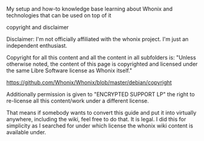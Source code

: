 My setup and how-to knowledge base learning about Whonix and technologies that can be used on top of it

copyright and disclaimer

Disclaimer: I'm not officially affiliated with the whonix project. I'm just an independent enthusiast.

Copyright for all this content and all the content in all subfolders is: "Unless otherwise noted, the content of this page is copyrighted and licensed under the same Libre Software license as Whonix itself."

https://github.com/Whonix/Whonix/blob/master/debian/copyright

Additionally permission is given to "ENCRYPTED SUPPORT LP" the right to re-license all this content/work under a different license.

That means if somebody wants to convert this guide and put it into virtually anywhere, including the wiki, feel free to do that. It is legal. I did this for simplicity as I searched for under which license the whonix wiki content is available under.
